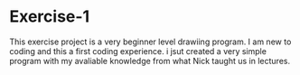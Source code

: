 # Exercise-1

This exercise project is a very beginner level drawiing program. I am new to coding and this a first coding experience. i jsut created a very simple program with my avaliable knowledge from what Nick taught us in lectures.
